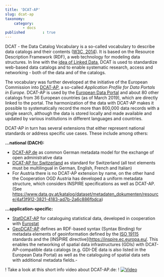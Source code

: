 ```yaml
---
title: 'DCAT-AP'
slug: dcat-ap
taxonomy:
    category:
        - docs
published        : true
---
```

DCAT - the Data Catalog Vocabulary is a so-called vocabulary to describe data catalogs and their contents ([W3C, 2014](/opendata/vorlesung/literatur#world2014data)). It is based on the Resource Description Framework (RDF), a web technology for modeling data structures. In line with the [idea of Linked Data](https://www.ted.com/talks/tim_berners_lee_on_the_next_web), DCAT is used to standardize web-based data catalogs and to enable systematic research, access and networking - both of the data and of the catalogs.

The vocabulary was further developed at the initiative of the European Commission into [DCAT-AP](https://joinup.ec.europa.eu/solution/dcat-application-profile-data-portals-europe), a so-called *Application Profile for Data Portals in Europe*. DCAT-AP is used by the [European Data Portal](https://www.europeandataportal.eu/) and about 80 other catalogs from 36 European countries (as of March 2019), which are directly linked to the portal. The harmonization of the data with DCAT-AP makes it possible to systematically record the more than 800,000 data records with a single search, although the data is stored locally and made available and updated by various institutions in different languages and countries.

DCAT-AP in turn has several extensions that either represent national standards or address specific use cases. These include among others:

**...national (DACH):**
- [DCAT-AP.de](https://www.dcat-ap.de) as common German metadata model for the exchange of open administrative data
- [DCAT-AP for Switzerland](https://handbook.opendata.swiss/en/library/ch-dcat-ap) as standard for Switzerland (all text elements must be multilingual in German, English, French and Italian)
- For Austria there is no DCAT-AP extension by name, on the other hand the Cooperation OGD Austria has developed a uniform metadata structure, which considers INSPIRE specifications as well as DCAT-AP. (See https://www.data.gv.at/katalog/dataset/metadaten_dokumenten/resource/4af3f912-3821-4183-ad7b-2a6c886fbdca)

**...application-specific:**
- [StatDCAT-AP](https://joinup.ec.europa.eu/release/statdcat-ap-v100) for cataloguing statistical data, developed in cooperation with [Eurostat](https://ec.europa.eu/eurostat/)
- [GeoDCAT-AP](https://joinup.ec.europa.eu/release/dcat-ap/12) defines an RDF-based syntax (Syntax Binding) for metadata elements of geoinformation defined by the [ISO 19115](https://www.iso.org/search.html?q=ISO%2019115) standards and the [INSPIRE directive](https://inspire.ec.europa.eu/. This enables the networking of spatial data infrastructures (GDIs) with DCAT-AP-compatible data catalogs (e.g. GDI-DE data is also listed in the European Data Portal) as well as the cataloguing of spatial data sets with additional metadata fields.- 

! Take a look at this short info video about DCAT-AP.de:
! [![Video](dcat_ap_de_video.jpg?classes=caption "DCAT-AP.de - the standard for the exchange of open public administration data ")](https://www.youtube.com/watch?v=DGCay_bbvDc)

<!--
Caption: DCAT-AP.de - der Standard zum Austausch von offenen Daten der öffentlichen Verwaltung


(Siehe auch https://joinup.ec.europa.eu/document/national-extensions-analysis-dcat-ap)
verwendet um die Dat



und dazu genutzt, die Metadaten in



verwendet und dazu


auf ein Best



Sinn des Vokabulars ist es, in einem einheitlichen maschinenlesbaren Format (technische Interoperabilität) und mit klar definierten Metadaten-Feldern (semantische Interoperabilität) Informationen über die Datensätze, die ein Datenkatalog enthält zu erfassen. Dadurch ist es möglich, solche Kataloge systematisch zu dursuchen und Auszuwerten. Die Ansätze sind dabei übertragbar: z.B. kann der Datenkatalog des Europäischen Datenportals auf die gleiche Weise ausgewertet werden wie das deutsche Datenportal GovData.

Die Europäische Union hat DCAT weiterentwickelt

DCAT ist wird insbesondere von Open Data-Portalen der öffentlichen Verwaltung verwendet. Die



 Im Zuge nationaler oder und internationaler Bemühungen sind verschiedene Metadaten-Strukturen als Standards für Open Government Data entwickelt wurden, welche eine sogenanntes


Es gibt offizielle Standards

https://www.dcat-ap.de/def/


Do sind dem DCAT-Vokabular abgleitet sind


Bei Standisierten Schnit


 und sogar untereinander zu vernetzen. Bei einer einheitlichen Metadatenstruktur und Schnittstellen ist es auch möglich, mehrere Datenkataloge auf die gleiche Weise auszuwerten und zu dursuchen.






Metadatenmodel

https://www.govdata.de/ckan/catalog/catalog.rdf?profiles=euro_dcat_ap,dcatap_de
-->
